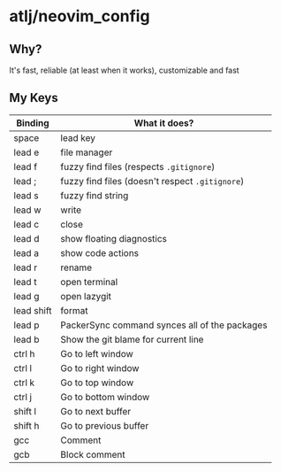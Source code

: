 # atlj/neovim_config

## Why?

It's fast, reliable (at least when it works), customizable and fast

## My Keys

| Binding | What it does? |
| --- | --- |
| space | lead key |
| lead e | file manager |
| lead f | fuzzy find files (respects `.gitignore`) |
| lead ; | fuzzy find files (doesn't respect `.gitignore`)|
| lead s | fuzzy find string |
| lead w | write |
| lead c | close |
| lead d | show floating diagnostics |
| lead a | show code actions |
| lead r | rename |
| lead t | open terminal |
| lead g | open lazygit |
| lead shift | format |
| lead p | PackerSync command synces all of the packages |
| lead b | Show the git blame for current line |
| ctrl h | Go to left window |
| ctrl l | Go to right window |
| ctrl k | Go to top window |
| ctrl j | Go to bottom window |
| shift l | Go to next buffer |
| shift h | Go to previous buffer |
| gcc | Comment |
| gcb | Block comment |

